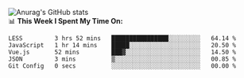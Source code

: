 
![Anurag's GitHub stats](https://github-readme-stats.vercel.app/api?username=supergczh&show_icons=true&theme=radical)
<br />
📊 **This Week I Spent My Time On:**

<!--START_SECTION:waka-->

```text
LESS         3 hrs 52 mins   ████████████████░░░░░░░░░   64.14 %
JavaScript   1 hr 14 mins    █████░░░░░░░░░░░░░░░░░░░░   20.50 %
Vue.js       52 mins         ███▓░░░░░░░░░░░░░░░░░░░░░   14.50 %
JSON         3 mins          ▒░░░░░░░░░░░░░░░░░░░░░░░░   00.85 %
Git Config   0 secs          ░░░░░░░░░░░░░░░░░░░░░░░░░   00.00 %
```

<!--END_SECTION:waka-->
